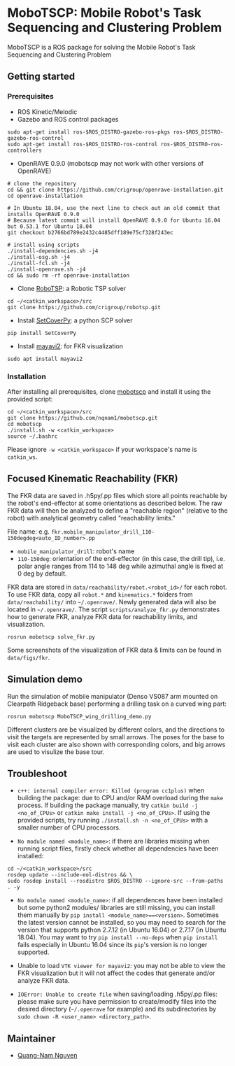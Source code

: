 # MoboTSCP: Mobile Robot's Task Sequencing and Clustering Problem
MoboTSCP is a ROS package for solving the Mobile Robot's Task Sequencing and Clustering Problem


## Getting started
### Prerequisites
* ROS Kinetic/Melodic
* Gazebo and ROS control packages
```
sudo apt-get install ros-$ROS_DISTRO-gazebo-ros-pkgs ros-$ROS_DISTRO-gazebo-ros-control
sudo apt-get install ros-$ROS_DISTRO-ros-control ros-$ROS_DISTRO-ros-controllers
```
* OpenRAVE 0.9.0 (mobotscp may not work with other versions of OpenRAVE)
```
# clone the repository
cd && git clone https://github.com/crigroup/openrave-installation.git
cd openrave-installation

# In Ubuntu 18.04, use the next line to check out an old commit that installs OpenRAVE 0.9.0
# Because latest commit will install OpenRAVE 0.9.0 for Ubuntu 16.04 but 0.53.1 for Ubuntu 18.04
git checkout b2766bd789e2432c4485dff189e75cf328f243ec

# install using scripts
./install-dependencies.sh -j4
./install-osg.sh -j4
./install-fcl.sh -j4
./install-openrave.sh -j4
cd && sudo rm -rf openrave-installation
```
* Clone [RoboTSP](https://github.com/crigroup/robotsp.git): a Robotic TSP solver
```
cd ~/<catkin_workspace>/src
git clone https://github.com/crigroup/robotsp.git
```
* Install [SetCoverPy](https://github.com/guangtunbenzhu/SetCoverPy): a python SCP solver
```
pip install SetCoverPy
```
* Install [mayavi2](https://docs.enthought.com/mayavi/mayavi/overview.html): for FKR visualization
```
sudo apt install mayavi2
```

### Installation
After installing all prerequisites, clone [mobotscp](https://github.com/nqnam1/mobotscp.git) 
and install it using the provided script: 
```
cd ~/<catkin_workspace>/src
git clone https://github.com/nqnam1/mobotscp.git
cd mobotscp
./install.sh -w <catkin_workspace>
source ~/.bashrc
```
Please ignore `-w <catkin_workspace>` if your workspace's name is `catkin_ws`.


## Focused Kinematic Reachability (FKR)
The FKR data are saved in .h5py/.pp files which store all points reachable by the robot's end-effector 
at some orientations as described below. The raw FKR data will then be analyzed to define a "reachable 
region" (relative to the robot) with analytical geometry called "reachability limits." 

File name: e.g. `fkr.mobile_manipulator_drill_110-150degdeg<auto_ID_number>.pp`
* `mobile_manipulator_drill`: robot's name
* `110-150deg`: orientation of the end-effector (in this case, the drill tip), i.e. polar angle 
ranges from 114 to 148 deg while azimuthal angle is fixed at 0 deg by default.

FKR data are stored in `data/reachability/robot.<robot_id>/` for each robot. To use FKR data, 
copy all `robot.*` and `kinematics.*` folders from `data/reachability/` into `~/.openrave/`. 
Newly generated data will also be located in `~/.openrave/`. The script `scripts/analyze_fkr.py` 
demonstrates how to generate FKR, analyze FKR data for reachability limits, and visualization.
```
rosrun mobotscp solve_fkr.py
```
Some screenshots of the visualization of FKR data & limits can be found in `data/figs/fkr`.


## Simulation demo
Run the simulation of mobile manipulator (Denso VS087 arm mounted on Clearpath Ridgeback base) 
performing a drilling task on a curved wing part:
```
rosrun mobotscp MoboTSCP_wing_drilling_demo.py
```
Different clusters are be visualized by different colors, and the directions to visit the targets 
are represented by small arrows. The poses for the base to visit each cluster are also shown 
with corresponding colors, and big arrows are used to visulize the base tour.


## Troubleshoot
* `c++: internal compiler error: Killed (program cc1plus)` when building the package: due to CPU 
and/or RAM overload during the `make` process. If building the package manually, try 
`catkin build -j <no_of_CPUs>` or `catkin make install -j <no_of_CPUs>`. If using the provided 
scripts, try running `./install.sh -n <no_of_CPUs>` with a smaller number of CPU processors. 

* `No module named <module_name>`: if there are libraries missing when running script files, 
firstly check whether all dependencies have been installed:
```
cd ~/<catkin_workspace>/src
rosdep update --include-eol-distros && \
sudo rosdep install --rosdistro $ROS_DISTRO --ignore-src --from-paths . -y
```

* `No module named <module_name>`: if all dependences have been installed but some python2 modules/
libraries are still missing, you can install them manually by `pip install <module_name>==<version>`. 
Sometimes the latest version cannot be installed, so you may need to search for the version that supports 
python 2.7.12 (in Ubuntu 16.04) or 2.7.17 (in Ubuntu 18.04). You may want to try `pip install --no-deps` 
when `pip install` fails especially in Ubuntu 16.04 since its `pip`'s version is no longer supported.

* Unable to load `VTK viewer for mayavi2`: you may not be able to view the FKR visualization 
but it will not affect the codes that generate and/or analyze FKR data.

* `IOError: Unable to create file` when saving/loading .h5py/.pp files: please make sure you 
have permission to create/modify files into the desired directory (`~/.openrave` for example) 
and its subdirectories by `sudo chown -R <user_name> <directory_path>`.


## Maintainer
* [Quang-Nam Nguyen](mailto:quangnam.nguyen@ntu.edu.sg)
